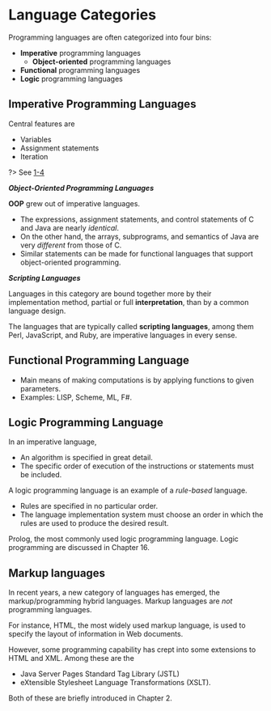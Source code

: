 # Language Categories

Programming languages are often categorized into four bins:

- **Imperative** programming languages
    - **Object-oriented** programming languages
- **Functional** programming languages
- **Logic** programming languages

## Imperative Programming Languages

Central features are

- Variables
- Assignment statements
- Iteration

?> See [1-4](/notes/programming-language/程式語言概念/ch01/1-4?id=imperative-languages)

***Object-Oriented Programming Languages***

**OOP** grew out of imperative languages.

- The expressions, assignment statements, and control statements of C and Java are nearly *identical*.
- On the other hand, the arrays, subprograms, and semantics of Java are very *different* from those of C.
- Similar statements can be made for functional languages that support object-oriented programming.

***Scripting Languages***

Languages in this category are bound together more by their implementation method, partial or full **interpretation**, than by a common language design.

The languages that are typically called **scripting languages**, among them Perl, JavaScript, and Ruby, are imperative languages in every sense.

## Functional Programming Language

- Main means of making computations is by applying functions to given parameters.
- Examples: LISP, Scheme, ML, F#.

## Logic Programming Language

In an imperative language,

- An algorithm is specified in great detail.
- The specific order of execution of the instructions or statements must be included.

A logic programming language is an example of a *rule-based* language.

- Rules are specified in no particular order.
- The language implementation system must choose an order in which the rules are used to produce the desired result.

Prolog, the most commonly used logic programming language. Logic programming are discussed in Chapter 16.

## Markup languages

In recent years, a new category of languages has emerged, the markup/programming hybrid languages. Markup languages are *not* programming languages.

For instance, HTML, the most widely used markup language, is used to specify the layout of information in Web documents.

However, some programming capability has crept into some extensions to HTML and XML. Among these are the

- Java Server Pages Standard Tag Library (JSTL)
- eXtensible Stylesheet Language Transformations (XSLT).

Both of these are briefly introduced in Chapter 2.

